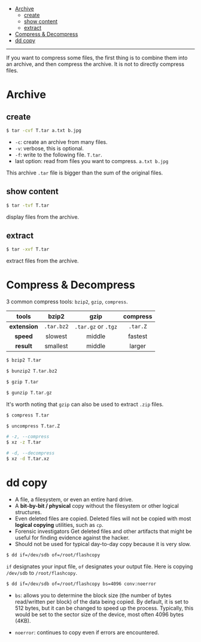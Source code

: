 - [Archive](#archive)
  - [create](#create)
  - [show content](#show-content)
  - [extract](#extract)
- [Compress & Decompress](#compress--decompress)
- [dd copy](#dd-copy)

---

If you want to compress some files, the first thing is to combine them into an archive, and then compress the archive. It is not to directly compress files.

# Archive

## create

```bash
$ tar -cvf T.tar a.txt b.jpg
```
- `-c`: create an archive from many files.
- `-v`: verbose, this is optional.
- `-f`: write to the following file. `T.tar`.
- last option: read from files you want to compress. `a.txt b.jpg`


This archive `.tar` file is bigger than the sum of the original files.

## show content

```bash
$ tar -tvf T.tar
```
display files from the archive.

## extract

```bash
$ tar -xvf T.tar
```
extract files from the archive.


# Compress & Decompress


3 common compress tools: `bzip2`, `gzip`, `compress`.


| tools | bzip2 | gzip | compress |
|:-:|:-:|:-:|:-:|
| **extension** | `.tar.bz2` | `.tar.gz` or `.tgz` | `.tar.Z` |
| **speed** | slowest | middle | fastest |
| **result** | smallest | middle | larger |


```bash
$ bzip2 T.tar

$ bunzip2 T.tar.bz2
```

```bash
$ gzip T.tar

$ gunzip T.tar.gz
```
It's worth noting that `gzip` can also be used to extract `.zip` files.

```bash
$ compress T.tar

$ uncompress T.tar.Z
```

```bash
# -z, --compress
$ xz -z T.tar

# -d, --decompress
$ xz -d T.tar.xz
```
# dd copy

- A file, a filesystem, or even an entire hard drive.
- A **bit-­by-­bit / physical** copy
  without the filesystem or other logical structures. 
- Even deleted files are copied.
  Deleted files will not be copied with most **logical copying** utilities, such as `cp`.
- Forensic investigators
  Get deleted files and other artifacts that might be useful for finding evidence against the hacker.
- Should not be used for typical day­-to-­day copy
  because it is very slow.


```bash
$ dd if=/dev/sdb of=/root/flashcopy
```
`if` designates your input file, `of` designates your output file. Here is copying `/dev/sdb` to `/root/flashcopy`.

```bash
$ dd if=/dev/sdb of=/root/flashcopy bs=4096 conv:noerror 
```
- `bs`: 
  allows you to determine the block size (the number of bytes read/written per block) of the data being copied. By default, it is set to 512 bytes, but it can be changed to speed up the process. Typically, this would be set to the sector size of the device, most often 4096 bytes (4KB).

- `noerror`: 
  continues to copy even if errors are encountered. 